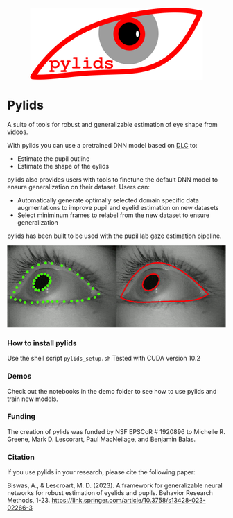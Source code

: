 <p align="center">
  <img src="pylids_logo.png"/>
</p>

# Pylids
A suite of tools for robust and generalizable estimation of eye shape from videos.

With pylids you can use a pretrained DNN model based on [DLC](https://github.com/DeepLabCut/DeepLabCut) to:

* Estimate the pupil outline 
* Estimate the shape of the eylids

pylids also provides users with tools to finetune the default DNN model to ensure generalization on their dataset. 
Users can:

* Automatically generate optimally selected domain specific data augmentations to improve pupil and eyelid estimation on new datasets
* Select miniminum frames to relabel from the new dataset to ensure generalization

pylids has been built to be used with the pupil lab gaze estimation pipeline.

![](pylids_readme.gif)

### How to install pylids

Use the shell script `pylids_setup.sh`
Tested with CUDA version 10.2

### Demos

Check out the notebooks in the demo folder to see how to use pylids and train new models.

### Funding
The creation of pylids was funded by NSF EPSCoR \# 1920896 to Michelle R. Greene, Mark D. Lescorart, Paul MacNeilage, and Benjamin Balas.

### Citation
If you use pylids in your research, please cite the following paper:
    
Biswas, A., & Lescroart, M. D. (2023). A framework for generalizable neural networks for robust estimation of eyelids and pupils. Behavior Research Methods, 1-23.
https://link.springer.com/article/10.3758/s13428-023-02266-3
